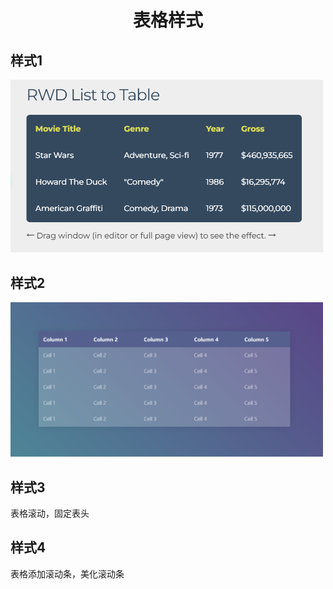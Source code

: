 # <center>表格样式</center>
## 样式1
<img src="https://raw.githubusercontent.com/15124192655/img_load/main/img/%E8%A1%A8%E6%A0%BC%E6%A0%B7%E5%BC%8F1.png" width=500px>

## 样式2
<img src="https://raw.githubusercontent.com/15124192655/img_load/main/img/%E8%A1%A8%E6%A0%BC%E6%A0%B7%E5%BC%8F2.png" width=500px>

## 样式3
表格滚动，固定表头

## 样式4
表格添加滚动条，美化滚动条